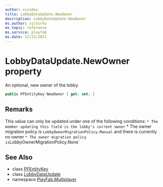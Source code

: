 ```yaml
---
author: vicodex
title: LobbyDataUpdate.NewOwner
description: LobbyDataUpdate.NewOwner
ms.author: victorku
ms.topic: reference
ms.service: playfab
ms.date: 11/23/2021
---
```


# LobbyDataUpdate.NewOwner property

An optional, new owner of the lobby.

```csharp
public PFEntityKey NewOwner { get; set; }
```

## Remarks

This value can only be updated under one of the following conditions: ` * The member updating this field is the lobby's current owner ` * The owner migration policy is `LobbyOwnerMigrationPolicy.Manual` and there is currently no owner ` * The owner migration policy is `LobbyOwnerMigrationPolicy.None`

## See Also

* class [PFEntityKey](../PFEntityKey.md)
* class [LobbyDataUpdate](../LobbyDataUpdate.md)
* namespace [PlayFab.Multiplayer](../../PlayFabMultiplayerSDK.md)

